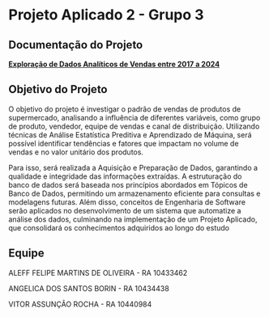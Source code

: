 # Projeto Aplicado 2 - Grupo 3

## Documentação do Projeto
[**Exploração de Dados Analíticos de Vendas entre 2017 a 2024**](https://docs.google.com/document/d/18QSVbOvZNzAcO0Sr9rng5B_99vNfAEt8I5k2YdmVfx0/edit?usp=sharing) 

## Objetivo do Projeto
O objetivo do projeto é investigar o padrão de vendas de produtos de supermercado, analisando a influência de diferentes variáveis, como grupo de produto, vendedor, equipe de vendas e canal de distribuição. Utilizando técnicas de Análise Estatística Preditiva e Aprendizado de Máquina, será possível identificar tendências e fatores que impactam no volume de vendas e no valor unitário dos produtos.

Para isso, será realizada a Aquisição e Preparação de Dados, garantindo a qualidade e integridade das informações extraídas. A estruturação do banco de dados será baseada nos princípios abordados em Tópicos de Banco de Dados, permitindo um armazenamento eficiente para consultas e modelagens futuras. Além disso, conceitos de Engenharia de Software serão aplicados no desenvolvimento de um sistema que automatize a análise dos dados, culminando na implementação de um Projeto Aplicado, que consolidará os conhecimentos adquiridos ao longo do estudo

## Equipe

ALEFF FELIPE MARTINS DE OLIVEIRA - RA 10433462

ANGELICA DOS SANTOS BORIN - RA 10434438

VITOR ASSUNÇÃO ROCHA - RA 10440984
